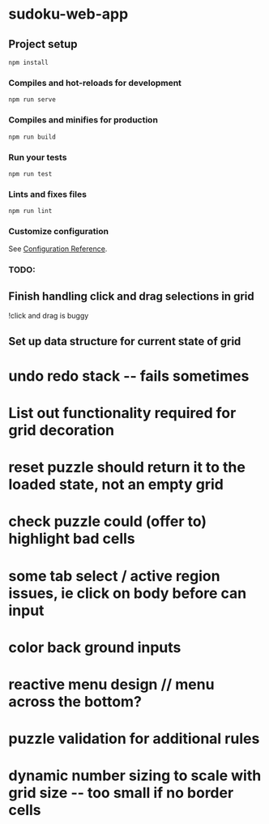 # sudoku-web-app

## Project setup

```
npm install
```

### Compiles and hot-reloads for development

```
npm run serve
```

### Compiles and minifies for production

```
npm run build
```

### Run your tests

```
npm run test
```

### Lints and fixes files

```
npm run lint
```

### Customize configuration

See [Configuration Reference](https://cli.vuejs.org/config/).

### TODO:

## Finish handling click and drag selections in grid

!click and drag is buggy

## Set up data structure for current state of grid

# undo redo stack -- fails sometimes

# List out functionality required for grid decoration

# reset puzzle should return it to the loaded state, not an empty grid

# check puzzle could (offer to) highlight bad cells

# some tab select / active region issues, ie click on body before can input

# color back ground inputs

# reactive menu design // menu across the bottom?

# puzzle validation for additional rules

# dynamic number sizing to scale with grid size -- too small if no border cells

